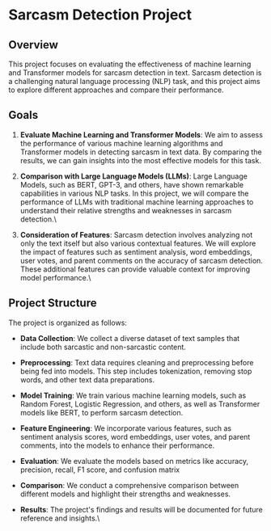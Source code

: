 

 # Sarcasm Detection Project

## Overview

This project focuses on evaluating the effectiveness of machine learning and Transformer models for sarcasm detection in text. Sarcasm detection is a challenging natural language processing (NLP) task, and this project aims to explore different approaches and compare their performance.

## Goals

1. **Evaluate Machine Learning and Transformer Models**: We aim to assess the performance of various machine learning algorithms and Transformer models in detecting sarcasm in text data. By comparing the results, we can gain insights into the most effective models for this task.

2. **Comparison with Large Language Models (LLMs)**: Large Language Models, such as BERT, GPT-3, and others, have shown remarkable capabilities in various NLP tasks. In this project, we will compare the performance of LLMs with traditional machine learning approaches to understand their relative strengths and weaknesses in sarcasm detection.\

3. **Consideration of Features**: Sarcasm detection involves analyzing not only the text itself but also various contextual features. We will explore the impact of features such as sentiment analysis, word embeddings, user votes, and parent comments on the accuracy of sarcasm detection. These additional features can provide valuable context for improving model performance.\

## Project Structure

The project is organized as follows:

- **Data Collection**: We collect a diverse dataset of text samples that include both sarcastic and non-sarcastic content.

- **Preprocessing**: Text data requires cleaning and preprocessing before being fed into models. This step includes tokenization, removing stop words, and other text data preparations.

- **Model Training**: We train various machine learning models, such as Random Forest, Logistic Regression, and others, as well as Transformer models like BERT, to perform sarcasm detection.

- **Feature Engineering**: We incorporate various features, such as sentiment analysis scores, word embeddings, user votes, and parent comments, into the models to enhance their performance.

- **Evaluation**: We evaluate the models based on metrics like accuracy, precision, recall, F1 score, and confusion matrix

- **Comparison**: We conduct a comprehensive comparison between different models and highlight their strengths and weaknesses.

- **Results**: The project's findings and results will be documented for future reference and insights.\

